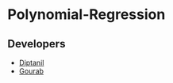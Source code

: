 # Polynomial-Regression
## Developers
 - [Diptanil](https://github.com/diptanil007)
 - [Gourab](https://github.com/gourabs03)
